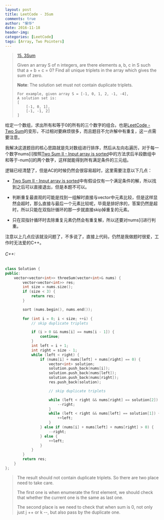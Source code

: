 ```yaml
---
layout: post
title: LeetCode - 3Sum
comments: true
author: "柴华"
date: 2016-11-18
header-img: 
categories: [LeetCode]
tags: [Array, Two Pointers]
---
```


> [15. 3Sum](https://leetcode.com/problems/3sum/)
>
> Given an array S of n integers, are there elements a, b, c in S such that a + b + c = 0? Find all unique triplets in the array which gives the sum of zero.
>
> **Note**: The solution set must not contain duplicate triplets.
>
>     For example, given array S = [-1, 0, 1, 2, -1, -4],
>     A solution set is:
>     [
>         [-1, 0, 1],
>         [-1, -1, 2]
>     ]

给定一个数组，求出所有和等于0的所有的三个数字的组合。也是[LeetCode - Two Sum](http://chaihua.me/leetcode/2016/11/11/LeetCode-Two-Sum/)的变形，不过相对要麻烦很多，而且题目不允许解中有重复，这一点需要注意。

我解决这道题目的核心思路就是先对数组进行排序，然后从左向右遍历，对于每一个数字nums[i]按照[Two Sum II - Input array is sorted](http://chaihua.me/leetcode/2016/11/17/LeetCode-Two-Sum-2-Input-Array-Is-Sorted/)中的方法求后半段数组中和等于-num[i]的两个数字，这样就能得到所有满足条件的三元组。

逻辑已经清楚了，但是AC的时候仍然会很容易超时，这里需要注意以下几点：

- [Two Sum II - Input array is sorted](http://chaihua.me/leetcode/2016/11/17/LeetCode-Two-Sum-2-Input-Array-Is-Sorted/)中有假设仅有一个满足条件的解，所以找到之后可以直接退出，但是本题不可以。

- 判断重复最直观的可能是找到一组解时直接与vector中元素比较，但是这样显然会超时，那么直接与最后一个元素比较呢，毕竟是排好序的，答案仍然是超时，所以只能在双指针循环的那一步就直接skip掉重复的元素。

- 只在双指针循环时去除重复元素仍然会有重复解，所以还要对nums[i]进行判重。

注意以上几点应该就没问题了，不多说了，直接上代码，仍然是我做题时很爱，工作时无法爱的C++。
<!--more-->

###### C++:
``` c++
class Solution {
public:
    vector<vector<int>> threeSum(vector<int>& nums) {
        vector<vector<int>> res;
        int size = nums.size();
        if (size < 3) {
            return res;
        }

        sort (nums.begin(), nums.end());
        
        for (int i = 0; i < size; ++i) {
            // skip duplicate triplets

            if (i > 0 && nums[i] == nums[i - 1]) {
                continue;
            }
            int left = i + 1;
            int right = size - 1;
            while (left < right) {
                if (nums[i] + nums[left] + nums[right] == 0) {
                    vector<int> solution;
                    solution.push_back(nums[i]);
                    solution.push_back(nums[left]);
                    solution.push_back(nums[right]);
                    res.push_back(solution);

                    // skip duplicate triplets

                    while (left < right && nums[right] == solution[2]) {
                        --right;
                    }
                    while (left < right && nums[left] == solution[1]) {
                        ++left;
                    }
                } else if (nums[i] + nums[left] + nums[right] > 0) {
                    --right;
                } else {
                    ++left;
                } 
            }
        }
        return res;
    }
};
```

> The result should not contain duplicate triplets. So there are two place need to take care.
>
> The first one is when enumerate the first element, we should check that whether the current one is the same as last one.
>
> The second place is we need to check that when sum is 0, not only just j ++ or k --, but also pass by the duplicate one.

